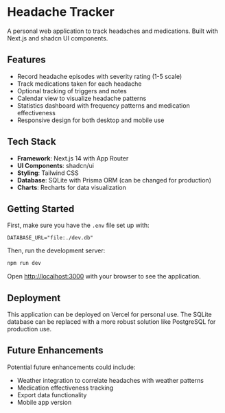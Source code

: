 # Headache Tracker

A personal web application to track headaches and medications. Built with Next.js and shadcn UI components.

## Features

- Record headache episodes with severity rating (1-5 scale)
- Track medications taken for each headache
- Optional tracking of triggers and notes
- Calendar view to visualize headache patterns
- Statistics dashboard with frequency patterns and medication effectiveness
- Responsive design for both desktop and mobile use

## Tech Stack

- **Framework**: Next.js 14 with App Router
- **UI Components**: shadcn/ui
- **Styling**: Tailwind CSS
- **Database**: SQLite with Prisma ORM (can be changed for production)
- **Charts**: Recharts for data visualization

## Getting Started

First, make sure you have the `.env` file set up with:

```
DATABASE_URL="file:./dev.db"
```

Then, run the development server:

```bash
npm run dev
```

Open [http://localhost:3000](http://localhost:3000) with your browser to see the application.

## Deployment

This application can be deployed on Vercel for personal use. The SQLite database can be replaced with a more robust solution like PostgreSQL for production use.

## Future Enhancements

Potential future enhancements could include:
- Weather integration to correlate headaches with weather patterns
- Medication effectiveness tracking
- Export data functionality
- Mobile app version
